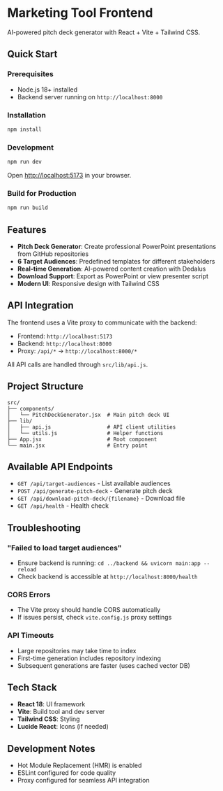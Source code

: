 # Marketing Tool Frontend

AI-powered pitch deck generator with React + Vite + Tailwind CSS.

## Quick Start

### Prerequisites
- Node.js 18+ installed
- Backend server running on `http://localhost:8000`

### Installation

```bash
npm install
```

### Development

```bash
npm run dev
```

Open [http://localhost:5173](http://localhost:5173) in your browser.

### Build for Production

```bash
npm run build
```

## Features

- **Pitch Deck Generator**: Create professional PowerPoint presentations from GitHub repositories
- **6 Target Audiences**: Predefined templates for different stakeholders
- **Real-time Generation**: AI-powered content creation with Dedalus
- **Download Support**: Export as PowerPoint or view presenter script
- **Modern UI**: Responsive design with Tailwind CSS

## API Integration

The frontend uses a Vite proxy to communicate with the backend:

- Frontend: `http://localhost:5173`
- Backend: `http://localhost:8000`
- Proxy: `/api/*` → `http://localhost:8000/*`

All API calls are handled through `src/lib/api.js`.

## Project Structure

```
src/
├── components/
│   └── PitchDeckGenerator.jsx  # Main pitch deck UI
├── lib/
│   ├── api.js                  # API client utilities
│   └── utils.js                # Helper functions
├── App.jsx                     # Root component
└── main.jsx                    # Entry point
```

## Available API Endpoints

- `GET /api/target-audiences` - List available audiences
- `POST /api/generate-pitch-deck` - Generate pitch deck
- `GET /api/download-pitch-deck/{filename}` - Download file
- `GET /api/health` - Health check

## Troubleshooting

### "Failed to load target audiences"
- Ensure backend is running: `cd ../backend && uvicorn main:app --reload`
- Check backend is accessible at `http://localhost:8000/health`

### CORS Errors
- The Vite proxy should handle CORS automatically
- If issues persist, check `vite.config.js` proxy settings

### API Timeouts
- Large repositories may take time to index
- First-time generation includes repository indexing
- Subsequent generations are faster (uses cached vector DB)

## Tech Stack

- **React 18**: UI framework
- **Vite**: Build tool and dev server
- **Tailwind CSS**: Styling
- **Lucide React**: Icons (if needed)

## Development Notes

- Hot Module Replacement (HMR) is enabled
- ESLint configured for code quality
- Proxy configured for seamless API integration
